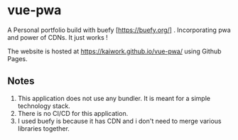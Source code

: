 # vue-pwa

A Personal portfolio build with buefy [https://buefy.org/] . Incorporating pwa and power of CDNs. It just works ! 

The website is hosted at https://kaiwork.github.io/vue-pwa/
using Github Pages.

## Notes
1. This application does not use any bundler. It is meant for a simple technology stack. 
2. There is no CI/CD for this application. 
3. I used buefy is because it has CDN and i don't need to merge various libraries together.


